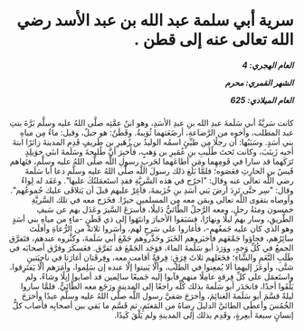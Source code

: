 <h1 dir="rtl">سرية أبي سلمة عبد الله بن عبد الأسد رضي الله تعالى عنه إلى قطن .</h1>

<h5 dir="rtl">العام الهجري:  4

الشهر القمري: محرم

العام الميلادي: 625</h5>

<p dir="rtl">كانت سَريَّةُ أبي سَلَمةَ عبدِ الله بنِ عبدِ الأسَدِ، وهو ابنُ عمَّتِه صلَّى اللهُ عليه وسلَّم بَرَّةَ بنتِ عبد المطلب، وأخوه من الرَّضاعةِ، أرضَعَتهما ثُوَيبةُ. وقَطَنٌ: هو جبلٌ، وقيل: ماءٌ مِن مياهِ بني أسَدٍ. وسَبَبُها: أن رجلًا مِن طيِّئٍ اسمُه الوليدُ بن زُهَيرِ بن طَريفٍ قَدِم المدينةَ زائرًا ابنةَ أخيه زَينَبَ، وكانت تَحتَ طُلَيبِ بنِ عُمَيرِ بن وَهبٍ، فأُخبِرَ أنَّ طُليحةَ وسَلَمةَ ابنَي خوَيلِدٍ تَرَكَهما قد سارا في قَومِهِما ومَن أطاعَهما لحَربِ رسولِ اللَّه صلَّى اللهُ عليه وسلَّم، فنَهاهم قَيسُ بن الحارِثِ فعَصَوه؛ فلمَّا بَلَغ ذلك رسولَ اللَّه صلَّى اللهُ عليه وسلَّم دعا أبا سَلَمةَ رضي اللَّه تعالى عنه وقال: "اخرُج في هذه السَّريَّةِ فقدِ استَعمَلتُكَ عليها". وعَقَد له لِواءً وقال: "سِر حتَّى تَرِدَ أرضَ بَني أسَدِ بنِ خُزَيمةَ، فأغِرْ عليهم قبلَ أن يَتلاقَى عليك جُموعُهم". وأوصاه بتقوى اللَّه تعالى وبمَن معه من المسلمين خيرًا.
فخَرَج معه في تلك السَّريَّةِ خمسون ومئةُ رجلٍ، ومعه الرَّجلُ الطَّائيُّ دَليلًا، فأسرَعَ السَّيرَ وعَدَل بهم عن سَيفِ الطَّريقِ، وسار بهم ليلًا ونهارًا، فسَبَقوا الأخبارَ وانتَهَوا إلى ذي قَطَنٍ -ماءٍ من مياهِ بني أسَدٍ وهو الذي كان عليه جَمعُهم-، فأغاروا على سَرحٍ لهم، وأسَروا ثلاثةً من الرُّعاةِ وأفلَتَ سائِرُهم، فجاؤوا جَمْعَهم فأخبَروهم الخَبَرَ وحَذَّروهم جَمْعَ أبي سَلَمةَ، وكثَّروه عندهم، فتَفرَّق الجمعُ في كُلِّ وَجهٍ، ووَرَدَ أبو سَلَمةَ الماءَ، فوَجَد الجَمْعَ قد تَفرَّق. فعَسكَرَ وفرَّق أصحابَه في طَلَبِ النَّعَمِ والشَّاءِ؛ فجَعَلهم ثلاثَ فِرَقٍ: فِرقةٌ أقامت معه، وفِرقَتان أغارَتا في ناحيَتينِ شتَّى، وأوعَزَ إليهما ألا يُمعِنوا في الطلب، وألَّا يَبيتوا إلَّا عنده إن سَلِموا، وأمَرَهم ألَّا يَفتَرِقوا، واستَعمَل على كلِّ فِرقةٍ عامِلًا منهم فآبوا إليه جَميعًا سالِمين قد أصابوا إبِلًا وشاءً، ولم يَلْقَوا أحدًا، فانحَدَر أبو سَلَمةَ بذلك كُلِّه راجعًا إلى المدينةِ ورَجَع معه الطَّائيُّ.
فلمَّا ساروا ليلةً قسَّمَ أبو سَلَمةَ الغنائِمَ، وأخرَجَ صَفيَّ رسول اللَّه صلَّى اللهُ عليه وسلَّم عبدًا وأخرَجَ الخُمُسَ وأعطَى الطائيَّ الدليلَ رِضاهُ من المَغنَمِ، ثم قَسَّم ما بَقي بين أصحابِه فأصاب كلُّ إنسانٍ سبعةَ أبعِرةٍ، وقَدِم بذلك إلى المدينةِ ولم يَلْقَ كَيدًا.</p></br>
